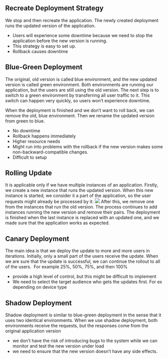 ## Recreate Deployment Strategy
We stop and then recreate the application. The newly created deployment runs the updated version of the application.
- Users will experience some downtime because we need to stop the application before the new version is running.
- This strategy is easy to set up.
- Rollback causes downtime
## Blue-Green Deployment
The original, old version is called blue environment, and the new updated version is called green environment. Both environments are running our application, but the users are still using the old version. The next step is to switch to a green environment by transferring all user traffic to it. This switch can happen very quickly, so users won’t experience downtime.

When the deployment is finished and we don’t want to roll back, we can remove the old, blue environment. Then we rename the updated version from green to blue.

- No downtime
- Rollback happens immediately
- Higher resource needs
- Might run into problems with the rollback if the new version makes some non-backward-compatible changes.
- Difficult to setup

## Rolling Update
It is applicable only if we have multiple instances of an application. Firstly, we create a new instance that runs the updated version. When this new instance is started, we consider it a part of the application, so the user requests might already be processed by it:
[![](https://lh3.googleusercontent.com/7hHBh36lTKv2Fr06DPdr4KNdOugApjdJ6ckj5JwUnu1l6XT9_pGuJsMVH1qTPWBuIqRS2Jf7Jm1xJPfXfHrLjTPrE-dj7IzcfWyXF46B7KDrKv9fppImDTqd7NQuFG25-xnBEhOQK9Y6vJzSnQDhy9f35I5sx4zQ09SVMEpHbV0LUqFlOnxOp-vwKbPe)](https://lh3.googleusercontent.com/7hHBh36lTKv2Fr06DPdr4KNdOugApjdJ6ckj5JwUnu1l6XT9_pGuJsMVH1qTPWBuIqRS2Jf7Jm1xJPfXfHrLjTPrE-dj7IzcfWyXF46B7KDrKv9fppImDTqd7NQuFG25-xnBEhOQK9Y6vJzSnQDhy9f35I5sx4zQ09SVMEpHbV0LUqFlOnxOp-vwKbPe)
After this, we remove one from the instances that run the old version. The process continues to add instances running the new version and remove their pairs. The deployment is finished when the last instance is replaced with an updated one, and we made sure that the application works as expected.
## Canary Deployment
The main idea is that we deploy the update to more and more users in iterations. Initially, only a small part of the users receive the update. When we are sure that the update is successful, we can continue the rollout to all of the users.  For example 25%, 50%, 75%, and then 100%
- provide a high level of control, but this might be difficult to implement
- We need to select the target audience who gets the updates first. For ex depending on device type
## Shadow Deployment
Shadow deployment is similar to blue-green deployment in the sense that it uses two identical environments. When we use shadow deployment, both environments receive the requests, but the responses come from the original application version
- we don’t have the risk of introducing bugs to the system while we can monitor and test the new version under load
- we need to ensure that the new version doesn’t have any side effects.